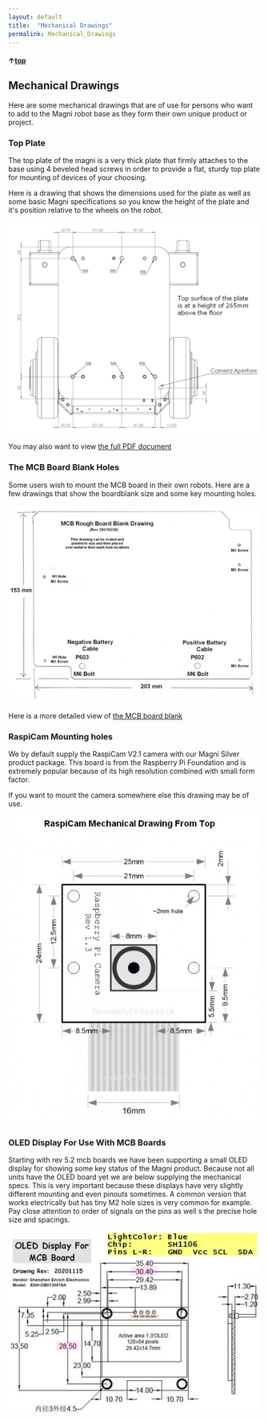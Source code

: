 ```yaml
---
layout: default
title:  "Mechanical Drawings"
permalink: Mechanical_Drawings
---
```

#### &uarr;[top]( https://ubiquityrobotics.github.io/learn/)

## Mechanical Drawings
Here are some mechanical drawings that are of use for persons who want to add to the Magni robot base as they form their own unique product or project.

### Top Plate

The top plate of the magni is a very thick plate that firmly attaches to the base using 4 beveled head screws in order to provide a flat, sturdy top plate for mounting of devices of your choosing.

Here is a drawing that shows the dimensions used for the plate as well as some basic Magni specifications so you know the height of the plate and it's position relative to the wheels on the robot.

![Magni Drawing From Top](MagniTopPlateDetail.jpg)

You may also want to view [the full PDF document](Ubiquity_Robotics-Magni-Mechanical-TopPlateAndWheels.PDF)


### The MCB Board Blank Holes

Some users wish to mount the MCB board in their own robots.  Here are a few drawings that show the boardblank size and some key mounting holes.  

![Magni Rough MCB Board Blank](MagniMcbRoughBoardBlank.jpg)

Here is a more detailed view of [the MCB board blank](Mcb_5p2_MountingHoles.pdf)

### RaspiCam Mounting holes

We by default supply the RaspiCam V2.1 camera with our Magni Silver product package.  This board is from the Raspberry Pi Foundation and is extremely popular because of its high resolution combined with small form factor.

If you want to mount the camera somewhere else this drawing may be of use.

![RaspiCam Mounting Holes](RaspiCamMechanicalFromTop.jpg)

### OLED Display For Use With MCB Boards

Starting with rev 5.2 mcb boards we have been supporting a small OLED display for showing some key status of the Magni product.    Because not all units have the OLED board yet we are below supplying the mechanical specs.   This is very important because these displays have very slightly different mounting and even pinouts sometimes.  A common version that works electrically but has tiny M2 hole sizes is very common for example.  Pay close attention to order of signals on the pins as well s the precise hole size and spacings.

![OLED Display For MCB](OLED_Specification.jpg)
